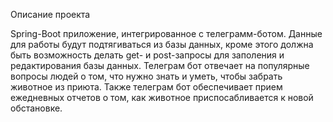 Описание проекта

Spring-Boot приложение, интегрированное с телеграмм-ботом.  Данные для работы будут подтягиваться из базы данных, кроме этого должна быть возможность делать get- и post-запросы 
для заполения и редактирования базы данных. Телеграм бот отвечает на популярные вопросы людей о том, что нужно знать и уметь, чтобы забрать животное из приюта. Также телеграм 
бот обеспечивает прием ежедневных отчетов о том, как животное приспосабливается к новой обстановке.
